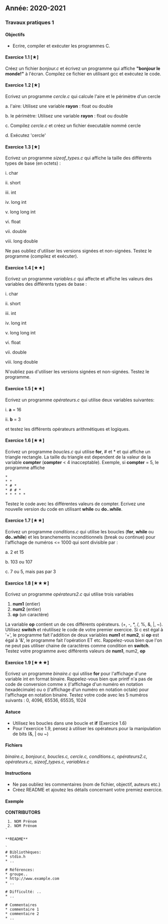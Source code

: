Année: 2020-2021
----------------

### Travaux pratiques 1

#### Objectifs

-   Ecrire, compiler et exécuter les programmes C.

#### Exercice 1.1 [★]

 
Créez un fichier *bonjour.c* et écrivez un programme qui affiche
**"bonjour le monde!"** à l'écran. Compilez ce fichier en utilisant
gcc et exécutez le code.


#### Exercice 1.2 [★]

 
Ecrivez un programme *cercle.c* qui calcule l'aire et le périmètre d'un
cercle

a.  l'aire: Utilisez une variable **rayon** : float ou double

b.  le périmètre: Utilisez une variable **rayon** : float ou double

c.  Compilez *cercle.c* et créez un fichier éxecutable nommé cercle

d.  Exécutez 'cercle'


#### Exercice 1.3 [★]

 
Ecrivez un programme *sizeof_types.c* qui affiche la taille des
différents types de base (en octets) :

i.  char

ii. short

iii. int

iv. long int

v.  long long int

vi. float

vii. double

viii. long double


Ne pas oubliez d'utiliser les versions signées et non-signées. Testez le
programme (compilez et exécuter).


#### Exercice 1.4 [★★]

 
Ecrivez un programme *variables.c* qui affecte et affiche les valeurs
des variables des différents types de base :

i.  char

ii. short

iii. int

iv. long int

v.  long long int

vi. float

vii. double

viii. long double


N'oubliez pas d'utiliser les versions signées et non-signées. Testez
le programme.


#### Exercice 1.5 [★★]

 
Ecrivez un programme *opérateurs.c* qui utilise deux variables
suivantes:

i.  **a** = 16

ii. **b** = 3

et testez les différents opérateurs arithmétiques et logiques.


#### Exercice 1.6 [★★]

 
Ecrivez un programme *boucles.c* qui utilise **for**, # et * et qui
affiche un triangle rectangle. La taille du triangle est dependent de la
valeur de la variable **compter** (**compter** < 4 inacceptable).
Exemple, si **compter** = 5, le programme affiche

```
*              
* *               
* # *              
* # # *              
* * * * *
```

Testez le code avec les différentes valeurs de compter. Ecrivez une
nouvelle version du code en utilisant **while** ou **do..while**.


#### Exercice 1.7 [★★]

 
Ecrivez un programme *conditions.c* qui utilise les boucles (**for**,
**while** ou **do..while**) et les branchements inconditionnels (break
ou continue) pour l'affichage de numéros <= 1000 qui sont divisible par
:

a.  2 et 15

b.  103 ou 107

c.  7 ou 5, mais pas par 3



#### Exercice 1.8 [★★★]

 
Ecrivez un programme *opérateurs2.c* qui utilise trois variables

1.  **num1** (entier)
2.  **num2** (entier)
3.  **op** (un caractère)

La variable **op** contient un de ces différents opérateurs. (+, -, \*,
/, %, &, |, ~). Utilisez **switch** et réutilisez le code de votre
premier exercice. Si c est égal à '+', le programme fait l'addition de
deux variables **num1** et **num2**, si **op** est égal à '&', le
programme fait l'opération ET etc. Rappelez-vous bien que l'on ne peut
pas utiliser chaine de caractères comme condition en **switch**. Testez
votre programme avec différents valeurs de **num1**, num2, **op**


#### Exercice 1.9 [★★★]

 
Ecrivez un programme *binaire.c* qui utilise **for** pour l'affichage
d'une variable int en format binaire. Rappelez-vous bien que printf n'a
pas de code de conversion comme x (l'affichage d'un numéro en notation
hexadécimale) ou o (l'affichage d'un numéro en notation octale) pour
l'affichage en notation binaire. Testez votre code avec les 5 numéros
suivants : 0, 4096, 65536, 65535, 1024


#### Astuce

-   Utilisez les boucles dans une boucle et **if** (Exercice 1.6)
-   Pour l'exercice 1.9, pensez à utiliser les opérateurs pour la
    manipulation de bits (&, | ou ~)

#### Fichiers

*binaire.c, bonjour.c, boucles.c, cercle.c, conditions.c, opérateurs2.c,
opérateurs.c, sizeof_types.c, variables.c*

#### Instructions

-   Ne pas oubliez les commentaires (nom de fichier, objectif, auteurs
    etc.)
-   Créez README et ajoutez les détails concernant votre premiez
    exercice.

#### Exemple

 
**CONTRIBUTORS**

```             
 1. NOM Prénom
 2. NOM Prénom
`

**README**

`             
# Bibliothèques:               
* stdio.h               
* ..              

# Références:               
* groupe..               
* http://www.example.com               
* ..              

# Difficulté: ..               
* ..              

# Commentaires               
* commentaire 1               
* commentaire 2               
* ..             
```



